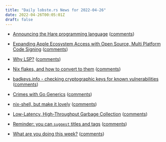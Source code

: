 ```yaml
---
title: "Daily lobste.rs News for 2022-04-26"
date: 2022-04-26T00:05:01Z
draft: false
---
```






- [Announcing the Hare programming language](https://harelang.org/blog/2022-04-25-announcing-hare/)
  ([comments](https://lobste.rs/s/goq4d8/announcing_hare_programming_language))



- [Expanding Apple Ecosystem Access with Open Source, Multi Platform Code Signing](https://gregoryszorc.com/blog/2022/04/25/expanding-apple-ecosystem-access-with-open-source,-multi-platform-code-signing/)
  ([comments](https://lobste.rs/s/8p6hyt/expanding_apple_ecosystem_access_with))



- [Why LSP?](https://matklad.github.io//2022/04/25/why-lsp.html)
  ([comments](https://lobste.rs/s/ihsgt1/why_lsp))



- [Nix flakes, and how to convert to them](https://garnix.io/blog/converting-to-flakes)
  ([comments](https://lobste.rs/s/0qifor/nix_flakes_how_convert_them))



- [badkeys.info - checking cryptographic keys for known vulnerabilities](https://badkeys.info/)
  ([comments](https://lobste.rs/s/3kp86o/badkeys_info_checking_cryptographic))



- [Crimes with Go Generics](https://christine.website/blog/gonads-2022-04-24)
  ([comments](https://lobste.rs/s/co2zad/crimes_with_go_generics))



- [nix-shell, but make it lovely](https://t-ravis.com/post/nix/nix-make/)
  ([comments](https://lobste.rs/s/kgnkey/nix_shell_make_it_lovely))



- [Low-Latency, High-Throughput Garbage Collection](https://users.cecs.anu.edu.au/~steveb/pubs/papers/lxr-pldi-2022.pdf)
  ([comments](https://lobste.rs/s/zav74i/low_latency_high_throughput_garbage))



- [Reminder: you can `suggest` titles and tags]()
  ([comments](https://lobste.rs/s/ke51rx/reminder_you_can_suggest_titles_tags))



- [What are you doing this week?]()
  ([comments](https://lobste.rs/s/pbvsaw/what_are_you_doing_this_week))


